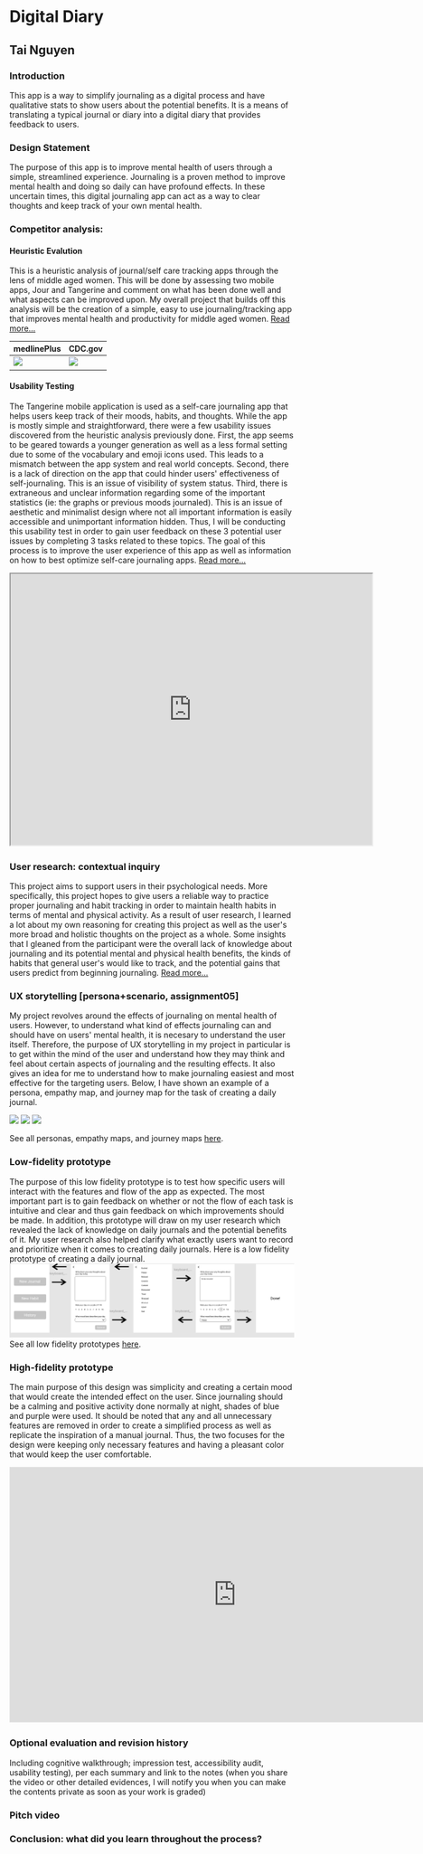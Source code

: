 # Digital Diary
## Tai Nguyen

### Introduction
This app is a way to simplify journaling as a digital process and have qualitative stats to show users about the potential benefits. It is a means of translating a typical journal or diary into a digital diary that provides feedback to users. 

### Design Statement
The purpose of this app is to improve mental health of users through a simple, streamlined experience. Journaling is a proven method to improve mental health and doing so daily can have profound effects. In these uncertain times, this digital journaling app can act as a way to clear thoughts and keep track of your own mental health. 

### Competitor analysis:
#### Heuristic Evalution
This is a heuristic analysis of journal/self care tracking apps through the lens of middle aged women. This will be done by assessing two mobile apps, Jour and Tangerine and comment on what has been done well and what aspects can be improved upon. My overall project that builds off this analysis will be the creation of a simple, easy to use journaling/tracking app that improves mental health and productivity for middle aged women. [Read more…](https://github.com/taithnguyen/Assignment-01/blob/main/README.md)

medlinePlus | CDC.gov 
-------------------------------------------|---------------------------------------------
<img src=”https://github.com/taithnguyen/Assignment-08/blob/main/Jour.png” height=”300px”>  | <img src=”https://github.com/taithnguyen/Assignment-08/blob/main/Tangerine.png” height=”300px”> 


#### Usability Testing
The Tangerine mobile application is used as a self-care journaling app that helps users keep track of their moods, habits, and thoughts. While the app is mostly simple and straightforward, there were a few usability issues discovered from the heuristic analysis previously done. First, the app seems to be geared towards a younger generation as well as a less formal setting due to some of the vocabulary and emoji icons used. This leads to a mismatch between the app system and real world concepts. Second, there is a lack of direction on the app that could hinder users' effectiveness of self-journaling. This is an issue of visibility of system status. Third, there is extraneous and unclear information regarding some of the important statistics (ie: the graphs or previous moods journaled). This is an issue of aesthetic and minimalist design where not all important information is easily accessible and unimportant information hidden. Thus, I will be conducting this usability test in order to gain user feedback on these 3 potential user issues by completing 3 tasks related to these topics. The goal of this process is to improve the user experience of this app as well as information on how to best optimize self-care journaling apps. [Read more…](https://github.com/taithnguyen/Assignment02/blob/main/README.md)

<iframe src="https://drive.google.com/file/d/1Gga3pcyK8aYNLfpismjgYhUerx5LJ8pI/preview" width="640" height="480"></iframe>

### User research: contextual inquiry
This project aims to support users in their psychological needs. More specifically, this project hopes to give users a reliable way to practice proper journaling and habit tracking in order to maintain health habits in terms of mental and physical activity. As a result of user research, I learned a lot about my own reasoning for creating this project as well as the user's more broad and holistic thoughts on the project as a whole. Some insights that I gleaned from the participant were the overall lack of knowledge about journaling and its potential mental and physical health benefits, the kinds of habits that general user's would like to track, and the potential gains that users predict from beginning journaling. [Read more…](https://github.com/taithnguyen/Assignment-04/blob/main/README.md)
### UX storytelling [persona+scenario, assignment05]
My project revolves around the effects of journaling on mental health of users. However, to understand what kind of effects journaling can and should have on users' mental health, it is necesary to understand the user itself. Therefore, the purpose of UX storytelling in my project in particular is to get within the mind of the user and understand how they may think and feel about certain aspects of journaling and the resulting effects. It also gives an idea for me to understand how to make journaling easiest and most effective for the targeting users. Below, I have shown an example of a persona, empathy map, and journey map for the task of creating a daily journal.

<img src=”Screenshot23.png” height=”300px”> 

<img src=”Screenshot24.png” height=”300px”> 

<img src=”Screenshot25.png” height=”300px”> 

See all personas, empathy maps, and journey maps [here](https://github.com/taithnguyen/Assignment-05/blob/main/README.md).

### Low-fidelity prototype 
The purpose of this low fidelity prototype is to test how specific users will interact with the features and flow of the app as expected. The most important part is to gain feedback on whether or not the flow of each task is intuitive and clear and thus gain feedback on which improvements should be made. In addition, this prototype will draw on my user research which revealed the lack of knowledge on daily journals and the potential benefits of it. My user research also helped clarify what exactly users want to record and prioritize when it comes to creating daily journals.
Here is a low fidelity prototype of creating a daily journal.
![LofiPrototype](https://github.com/taithnguyen/Assignment-06/blob/main/Screenshot40.png)
See all low fidelity prototypes [here](https://github.com/taithnguyen/Assignment-06/blob/main/README.md).
### High-fidelity prototype
The main purpose of this design was simplicity and creating a certain mood that would create the intended effect on the user. Since journaling should be a calming and positive activity done normally at night, shades of blue and purple were used. It should be noted that any and all unnecessary features are removed in order to create a simplified process as well as replicate the inspiration of a manual journal. Thus, the two focuses for the design were keeping only necessary features and having a pleasant color that would keep the user comfortable.

<iframe style="border: 1px solid rgba(0, 0, 0, 0.1);" width="800" height="450" src="https://www.figma.com/embed?embed_host=share&url=https%3A%2F%2Fwww.figma.com%2Fproto%2FxhJP5K7QEr330aLit9wzji%2FDH-150-Prototype%3Fnode-id%3D55%253A157%26scaling%3Dmin-zoom" allowfullscreen></iframe>

### Optional evaluation and revision history 
Including cognitive walkthrough; impression test, accessibility audit, usability testing), per each summary and link to the notes (when you share the video or other detailed evidences, I will notify you when you can make the contents private as soon as your work is graded)
### Pitch video 
### Conclusion: what did you learn throughout the process?
